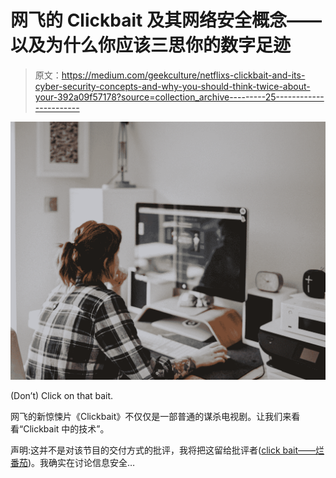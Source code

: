 # 网飞的 Clickbait 及其网络安全概念——以及为什么你应该三思你的数字足迹

> 原文：<https://medium.com/geekculture/netflixs-clickbait-and-its-cyber-security-concepts-and-why-you-should-think-twice-about-your-392a09f57178?source=collection_archive---------25----------------------->

![](img/1c02de2be7e5de9b4c47baee95226c4f.png)

(Don’t) Click on that bait.

网飞的新惊悚片《Clickbait》不仅仅是一部普通的谋杀电视剧。让我们来看看“Clickbait 中的技术”。

声明:这并不是对该节目的交付方式的批评，我将把这留给批评者([click bait——烂番茄](https://www.rottentomatoes.com/tv/clickbait/s01))。我确实在讨论信息安全…